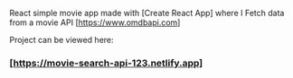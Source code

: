 React simple movie app made with [Create React App] 
where I Fetch data from a movie API [https://www.omdbapi.com]

Project can be viewed here:

### [https://movie-search-api-123.netlify.app] ###


